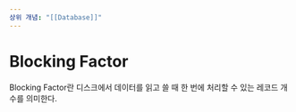 ```yaml
---
상위 개념: "[[Database]]"
---
```

# Blocking Factor
Blocking Factor란 디스크에서 데이터를 읽고 쓸 때 한 번에 처리할 수 있는 레코드 개수를 의미한다.